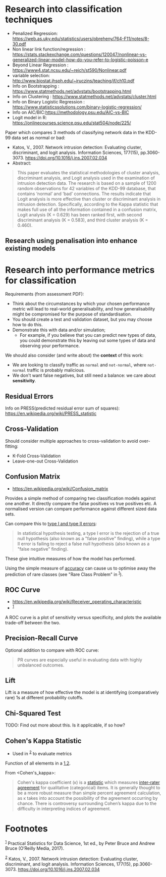 
# Research into classification techniques
  - Penalized Regression: https://web.as.uky.edu/statistics/users/pbreheny/764-F11/notes/8-30.pdf
  - Non linear link function/regression : https://stats.stackexchange.com/questions/120047/nonlinear-vs-generalized-linear-model-how-do-you-refer-to-logistic-poisson-e
  - Beyond Linear Regression : https://www4.stat.ncsu.edu/~reich/st590/Nonlinear.pdf
  - variable selection: http://www.biostat.jhsph.edu/~iruczins/teaching/jf/ch10.pdf
  - Info on Bootstrapping : https://www.statmethods.net/advstats/bootstrapping.html
  - Info on Clustering : https://www.statmethods.net/advstats/cluster.html
  - Info on Binary Logistic Regression : https://www.statisticssolutions.com/binary-logistic-regression/
  - Info on AIC/BIC:https://methodology.psu.edu/AIC-vs-BIC
  - Logit model in R: https://onlinecourses.science.psu.edu/stat504/node/225/

Paper which compares 3 methods of classifying network data in the KDD-99 data set as normal or bad:
  - Katos, V., 2007. Network intrusion detection: Evaluating cluster, discriminant, and logit analysis. Information Sciences, 177(15), pp.3060-3073. https://doi.org/10.1016/j.ins.2007.02.034
  - Abstract:
  > This paper evaluates the statistical methodologies of cluster analysis, discriminant analysis, and Logit analysis used in the examination of intrusion detection data. The research is based on a sample of 1200 random observations for 42 variables of the KDD-99 database, that contains ‘normal’ and ‘bad’ connections. The results indicate that Logit analysis is more effective than cluster or discriminant analysis in intrusion detection. Specifically, according to the Kappa statistic that makes full use of all the information contained in a confusion matrix, Logit analysis (K = 0.629) has been ranked first, with second discriminant analysis (K = 0.583), and third cluster analysis (K = 0.460).



## Research using penalisation into enhance existing models

# Research into performance metrics for classification

Requirements (from assessment PDF):

  - Think about the circumstances by which your chosen performance metric will lead to real-world generalisability, and how generalisability might be compromised for the purpose of standardisation.
  - You should create a test and validation dataset, but you may choose how to do this.
  - Demonstrate this with data and/or simulation;
      - For example, if you believe that you can predict new types of data, you could demonstrate this by leaving out some types of data and observing your performance.

We should also consider (and write about) the **context** of this work:

  - We are looking to classify traffic as `normal` and `not-normal`, where `not-normal` traffic is probably malicious.
  - We don't want false negatives, but still need a balance: we care about **sensitivity**.


## Residual Errors
  Info on PRESS(predicted residual error sum of squares): https://en.wikipedia.org/wiki/PRESS_statistic


## Cross-Validation

Should consider multiple approaches to cross-validation to avoid over-fitting:

  - K-Fold Cross-Validation
  - Leave-one-out Cross-Validation


## Confusion Matrix

  - <https://en.wikipedia.org/wiki/Confusion_matrix>

Provides a simple method of comparing two classification models against one another. It directly compare the false positives vs true positives etc. A normalised version can compare performance against different sized data sets.

Can compare this to [type I and type II errors](https://en.wikipedia.org/wiki/Type_I_and_type_II_errors):

> In statistical hypothesis testing, a type I error is the rejection of a true null hypothesis (also known as a "false positive" finding), while a type II error is failing to reject a false null hypothesis (also known as a "false negative" finding).

These give intuitive measures of how the model has performed.

Using the simple measure of [accuracy](Accuracy_and_precision#In_binary_classification) can cause us to optimise away the prediction of rare classes (see "Rare Class Problem" in <sup><a id="fnr.1" class="footref" href="#fn.1">1</a></sup>).


## ROC Curve

  - <https://en.wikipedia.org/wiki/Receiver_operating_characteristic>
  - <sup><a id="fnr.1.100" class="footref" href="#fn.1">1</a></sup>

A ROC curve is a plot of sensitivity versus specificity, and plots the available trade-off between the two.


## Precision-Recall Curve

Optional addition to compare with ROC curve:

> PR curves are especially useful in evaluating data with highly unbalanced outcomes.


## Lift

Lift is a measure of how effective the model is at identifying (comparatively rare) 1s at different probability cutoffs.


## Chi-Squared Test

TODO: Find out more about this. Is it applicable, if so how?


## Cohen's Kappa Statistic

  - Used in <sup><a id="fnr.2" class="footref" href="#fn.2">2</a></sup> to evaluate metrics

Function of all elements in a [1.2](#orgbad24e6).

From <Cohen's_kappa>:

> Cohen's kappa coefficient (κ) is a [statistic](https://en.wikipedia.org/wiki/Statistic) which measures [inter-rater](https://en.wikipedia.org/wiki/Inter-rater_agreement)
> [agreement](https://en.wikipedia.org/wiki/Inter-rater_agreement) for qualitative (categorical) items. It is generally thought to be a
> more robust measure than simple percent agreement calculation, as κ takes
> into account the possibility of the agreement occurring by chance. There is
> controversy surrounding Cohen’s kappa due to the difficulty in interpreting
> indices of agreement.


# Footnotes

<sup><a id="fn.1" href="#fnr.1">1</a></sup> Practical Statistics for Data Science, 1st ed., by Peter Bruce and Andrew Bruce (O’Reilly Media, 2017).

<sup><a id="fn.2" href="#fnr.2">2</a></sup> Katos, V., 2007. Network intrusion detection: Evaluating cluster, discriminant, and logit analysis. Information Sciences, 177(15), pp.3060-3073. <https://doi.org/10.1016/j.ins.2007.02.034>
